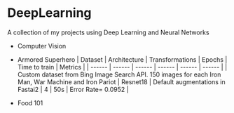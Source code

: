 # DeepLearning
A collection of my projects using Deep Learning and Neural Networks

* Computer Vision
- Armored Superhero
| Dataset | Architecture | Transformations | Epochs | Time to train | Metrics |
| ------ | ------ | ------ | ------ | ------ | ------ | 
| Custom dataset from Bing Image Search API. 150 images for each Iron Man, War Machine and Iron Pariot | Resnet18 | Default augmentations in Fastai2 | 4 | 50s | Error Rate= 0.0952 |

- Food 101

